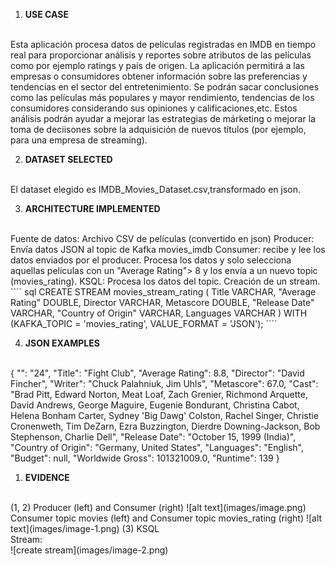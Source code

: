 1. **USE CASE**
<br>
Esta aplicación procesa datos de películas registradas en IMDB en tiempo real para proporcionar análisis y reportes sobre atributos de las películas como por ejemplo ratings y país de origen. 
La aplicación permitirá a las empresas o consumidores obtener información sobre las preferencias y tendencias en el sector del entretenimiento. Se podrán sacar conclusiones como las películas más populares y mayor rendimiento, tendencias de los consumidores considerando sus opiniones y calificaciones,etc. Estos análisis podrán ayudar a mejorar las estrategias de márketing o mejorar la toma de deciisones sobre la adquisición de nuevos títulos (por ejemplo, para una empresa de streaming).

2. **DATASET SELECTED**
<br>
El dataset elegido es IMDB_Movies_Dataset.csv,transformado en json.

3. **ARCHITECTURE IMPLEMENTED**
<br>
Fuente de datos: Archivo CSV de películas (convertido en json)
Producer: Envía datos JSON al topic de Kafka movies_imdb
Consumer: recibe y lee los datos enviados por el producer. Procesa los datos y solo selecciona aquellas películas con un "Average Rating"> 8 y los envía a un nuevo topic (movies_rating).
KSQL: Procesa los datos del topic. Creación de un stream.
````
sql
CREATE STREAM movies_stream_rating ( 
    Title VARCHAR, 
    "Average Rating" DOUBLE, 
    Director VARCHAR, 
    Metascore DOUBLE, 
    "Release Date" VARCHAR, 
    "Country of Origin" VARCHAR, 
    Languages VARCHAR
    ) 
WITH (KAFKA_TOPIC = 'movies_rating', 
    VALUE_FORMAT = 'JSON');
````

4. **JSON EXAMPLES**
<br>
{
	"": "24",
	"Title": "Fight Club",
	"Average Rating": 8.8,
	"Director": "David Fincher",
	"Writer": "Chuck Palahniuk, Jim Uhls",
	"Metascore": 67.0,
	"Cast": "Brad Pitt, Edward Norton, Meat Loaf, Zach Grenier, Richmond Arquette, David Andrews, George Maguire, Eugenie Bondurant, Christina Cabot, Helena Bonham Carter, Sydney 'Big Dawg' Colston, Rachel Singer, Christie Cronenweth, Tim DeZarn, Ezra Buzzington, Dierdre Downing-Jackson, Bob Stephenson, Charlie Dell",
	"Release Date": "October 15, 1999 (India)",
	"Country of Origin": "Germany, United States",
	"Languages": "English",
	"Budget": null,
	"Worldwide Gross": 101321009.0,
	"Runtime": 139
}

1. **EVIDENCE**
<br>
(1, 2) Producer (left) and Consumer (right)
![alt text](images/image.png)
Consumer topic movies (left) and Consumer topic movies_rating (right)
![alt text](images/image-1.png)
(3) KSQL
<br>
Stream:
<br>
![create stream](images/image-2.png)





